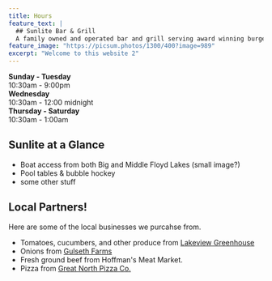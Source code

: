 ```yaml
---
title: Hours
feature_text: |
  ## Sunlite Bar & Grill
  A family owned and operated bar and grill serving award winning burgers and cold beer. Just off the snowmobile trail!
feature_image: "https://picsum.photos/1300/400?image=989"
excerpt: "Welcome to this website 2"
---
```



**Sunday - Tuesday**   
10:30am - 9:00pm  
**Wednesday**   
10:30am - 12:00 midnight  
**Thursday - Saturday**   
10:30am - 1:00am  


## Sunlite at a Glance

- Boat access from both Big and Middle Floyd Lakes (small image?)
- Pool tables & bubble hockey
- some other stuff

## Local Partners!

Here are some of the local businesses we purcahse from.

- Tomatoes, cucumbers, and other produce from [Lakeview Greenhouse](https://www.facebook.com/pages/category/Local-Business/Lakeview-Greenhouses-1733740066719982/)
- Onions from [Gulseth Farms](http://www.lakesareafarmersmarket.com/?post_type=team&p=2802)
- Fresh ground beef from Hoffman's Meat Market.
- Pizza from [Great North Pizza Co.](https://www.greatnorthpizzaco.com/)


